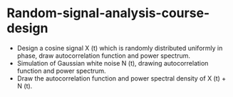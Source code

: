 # Random-signal-analysis-course-design
- Design a cosine signal X (t) which is randomly distributed uniformly in phase, draw autocorrelation function and power spectrum.
- Simulation of Gaussian white noise N (t), drawing autocorrelation function and power spectrum.
- Draw the autocorrelation function and power spectral density of X (t) + N (t).
